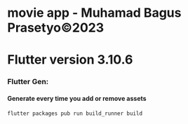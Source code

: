 # movie app - Muhamad Bagus Prasetyo©2023
# Flutter version 3.10.6

### Flutter Gen:

#### Generate every time you add or remove assets

```
flutter packages pub run build_runner build
```